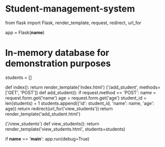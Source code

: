 # Student-management-system
from flask import Flask, render_template, request, redirect, url_for

app = Flask(__name__)

# In-memory database for demonstration purposes
students = []

def index():
    return render_template('index.html')
    ('/add_student', methods=['GET', 'POST'])
def add_student():
    if request.method == 'POST':
        name = request.form.get('name')
        age = request.form.get('age')
        student_id = len(students) + 1
        students.append({'id': student_id, 'name': name, 'age': age})
        return redirect(url_for('view_students'))
    return render_template('add_student.html')

('/view_students')
def view_students():
    return render_template('view_students.html', students=students)

if __name__ == '__main__':
    app.run(debug=True)
